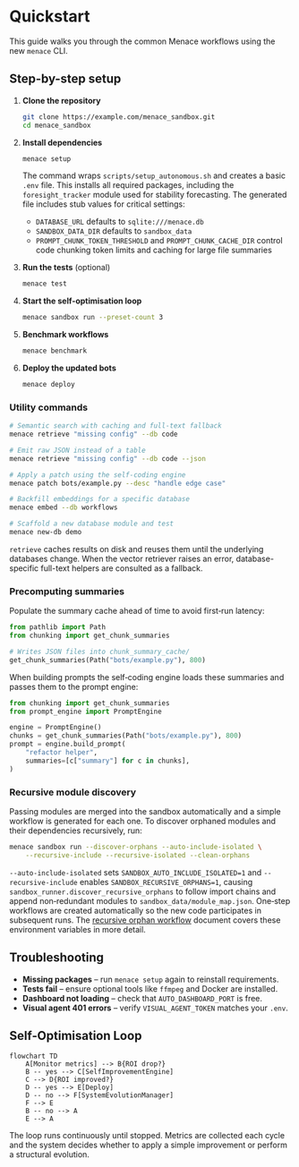 # Quickstart

This guide walks you through the common Menace workflows using the new `menace` CLI.

## Step-by-step setup

1. **Clone the repository**
   ```bash
   git clone https://example.com/menace_sandbox.git
   cd menace_sandbox
   ```
2. **Install dependencies**
   ```bash
   menace setup
   ```
   The command wraps `scripts/setup_autonomous.sh` and creates a basic `.env` file.
   This installs all required packages, including the `foresight_tracker`
   module used for stability forecasting. The generated file includes stub
   values for critical settings:

   - `DATABASE_URL` defaults to `sqlite:///menace.db`
   - `SANDBOX_DATA_DIR` defaults to `sandbox_data`
   - `PROMPT_CHUNK_TOKEN_THRESHOLD` and `PROMPT_CHUNK_CACHE_DIR` control code
     chunking token limits and caching for large file summaries
3. **Run the tests** (optional)
   ```bash
   menace test
   ```
4. **Start the self‑optimisation loop**
   ```bash
   menace sandbox run --preset-count 3
   ```
5. **Benchmark workflows**
   ```bash
   menace benchmark
   ```
6. **Deploy the updated bots**
   ```bash
   menace deploy
   ```

### Utility commands

```bash
# Semantic search with caching and full-text fallback
menace retrieve "missing config" --db code

# Emit raw JSON instead of a table
menace retrieve "missing config" --db code --json

# Apply a patch using the self-coding engine
menace patch bots/example.py --desc "handle edge case"

# Backfill embeddings for a specific database
menace embed --db workflows

# Scaffold a new database module and test
menace new-db demo
```

`retrieve` caches results on disk and reuses them until the underlying databases change. When the vector retriever raises an error, database-specific full-text helpers are consulted as a fallback.

### Precomputing summaries

Populate the summary cache ahead of time to avoid first‑run latency:

```python
from pathlib import Path
from chunking import get_chunk_summaries

# Writes JSON files into chunk_summary_cache/
get_chunk_summaries(Path("bots/example.py"), 800)
```

When building prompts the self‑coding engine loads these summaries and passes
them to the prompt engine:

```python
from chunking import get_chunk_summaries
from prompt_engine import PromptEngine

engine = PromptEngine()
chunks = get_chunk_summaries(Path("bots/example.py"), 800)
prompt = engine.build_prompt(
    "refactor helper",
    summaries=[c["summary"] for c in chunks],
)
```

### Recursive module discovery

Passing modules are merged into the sandbox automatically and a simple
workflow is generated for each one. To discover orphaned modules and their
dependencies recursively, run:

```bash
menace sandbox run --discover-orphans --auto-include-isolated \
    --recursive-include --recursive-isolated --clean-orphans
```

`--auto-include-isolated` sets `SANDBOX_AUTO_INCLUDE_ISOLATED=1` and
`--recursive-include` enables `SANDBOX_RECURSIVE_ORPHANS=1`, causing
`sandbox_runner.discover_recursive_orphans` to follow import chains and append
non‑redundant modules to `sandbox_data/module_map.json`. One‑step workflows are
created automatically so the new code participates in subsequent runs. The
[recursive orphan workflow](recursive_orphan_workflow.md) document covers these
environment variables in more detail.

## Troubleshooting

- **Missing packages** – run `menace setup` again to reinstall requirements.
- **Tests fail** – ensure optional tools like `ffmpeg` and Docker are installed.
- **Dashboard not loading** – check that `AUTO_DASHBOARD_PORT` is free.
- **Visual agent 401 errors** – verify `VISUAL_AGENT_TOKEN` matches your `.env`.

## Self‑Optimisation Loop

```mermaid
flowchart TD
    A[Monitor metrics] --> B{ROI drop?}
    B -- yes --> C[SelfImprovementEngine]
    C --> D{ROI improved?}
    D -- yes --> E[Deploy]
    D -- no --> F[SystemEvolutionManager]
    F --> E
    B -- no --> A
    E --> A
```

The loop runs continuously until stopped. Metrics are collected each cycle and the
system decides whether to apply a simple improvement or perform a structural evolution.

